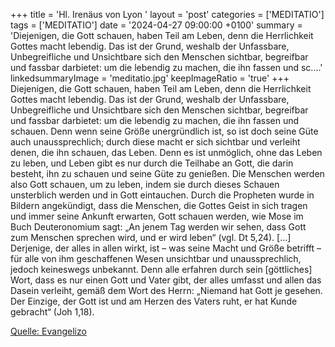 +++
title = 'Hl. Irenäus von Lyon  '
layout = 'post'
categories = ['MEDITATIO']
tags = ['MEDITATIO']
date = '2024-04-27 09:00:00 +0100'
summary = 'Diejenigen, die Gott schauen, haben Teil am Leben, denn die Herrlichkeit Gottes macht lebendig. Das ist der Grund, weshalb der Unfassbare, Unbegreifliche und Unsichtbare sich den Menschen sichtbar, begreifbar und fassbar darbietet: um die lebendig zu machen, die ihn fassen und sc....'
linkedsummaryImage = 'meditatio.jpg'
keepImageRatio = 'true'
+++
Diejenigen, die Gott schauen, haben Teil am Leben, denn die Herrlichkeit Gottes macht lebendig. Das ist der Grund, weshalb der Unfassbare, Unbegreifliche und Unsichtbare sich den Menschen sichtbar, begreifbar und fassbar darbietet: um die lebendig zu machen, die ihn fassen und schauen.<!--more--> Denn wenn seine Größe unergründlich ist, so ist doch seine Güte auch unaussprechlich; durch diese macht er sich sichtbar und verleiht denen, die ihn schauen, das Leben. Denn es ist unmöglich, ohne das Leben zu leben, und Leben gibt es nur durch die Teilhabe an Gott, die darin besteht, ihn zu schauen und seine Güte zu genießen.
Die Menschen werden also Gott schauen, um zu leben, indem sie durch dieses Schauen unsterblich werden und in Gott eintauchen. Durch die Propheten wurde in Bildern angekündigt, dass die Menschen, die Gottes Geist in sich tragen und immer seine Ankunft erwarten, Gott schauen werden, wie Mose im Buch Deuteronomium sagt: „An jenem Tag werden wir sehen, dass Gott zum Menschen sprechen wird, und er wird leben“ (vgl. Dt 5,24). […]
Derjenige, der alles in allen wirkt, ist – was seine Macht und Größe betrifft – für alle von ihm geschaffenen Wesen unsichtbar und unaussprechlich, jedoch keineswegs unbekannt. Denn alle erfahren durch sein [göttliches] Wort, dass es nur einen Gott und Vater gibt, der alles umfasst und allen das Dasein verleiht, gemäß dem Wort des Herrn: „Niemand hat Gott je gesehen. Der Einzige, der Gott ist und am Herzen des Vaters ruht, er hat Kunde gebracht“ (Joh 1,18).


[Quelle: Evangelizo](https://evangeliumtagfuertag.org/DE/gospel)
